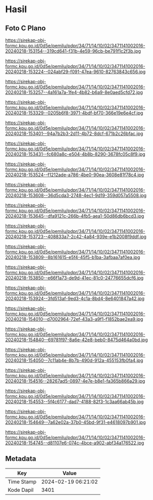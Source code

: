 # Hasil

## Foto C Plano

https://sirekap-obj-formc.kpu.go.id/0d5e/pemilu/pdpr/34/71/14/10/02/3471141002016-20240218-153154--319cd641-f31b-4e59-96cb-be791f1c2f3b.jpg

https://sirekap-obj-formc.kpu.go.id/0d5e/pemilu/pdpr/34/71/14/10/02/3471141002016-20240218-153224--024abf29-f091-47ea-9610-82763843c656.jpg

https://sirekap-obj-formc.kpu.go.id/0d5e/pemilu/pdpr/34/71/14/10/02/3471141002016-20240218-153257--4a161a7a-1fe4-4b82-b6a9-8e0aed5cfd72.jpg

https://sirekap-obj-formc.kpu.go.id/0d5e/pemilu/pdpr/34/71/14/10/02/3471141002016-20240218-153329--0205b6f8-3971-4bdf-bf70-366e19e6e4cf.jpg

https://sirekap-obj-formc.kpu.go.id/0d5e/pemilu/pdpr/34/71/14/10/02/3471141002016-20240218-153401--94a7b2b3-2d11-4b72-8dcf-671b2c26bfac.jpg

https://sirekap-obj-formc.kpu.go.id/0d5e/pemilu/pdpr/34/71/14/10/02/3471141002016-20240218-153431--fc680a8c-e504-4b8b-8290-3678fc05c8f9.jpg

https://sirekap-obj-formc.kpu.go.id/0d5e/pemilu/pdpr/34/71/14/10/02/3471141002016-20240218-153524--f1212ade-a786-4be0-90ea-3608e81f78c4.jpg

https://sirekap-obj-formc.kpu.go.id/0d5e/pemilu/pdpr/34/71/14/10/02/3471141002016-20240218-153608--36d5cda3-2748-4ec1-9d19-359d057a5508.jpg

https://sirekap-obj-formc.kpu.go.id/0d5e/pemilu/pdpr/34/71/14/10/02/3471141002016-20240218-153645--dfa9121c-266b-4fb5-aea1-50d86db6bcd3.jpg

https://sirekap-obj-formc.kpu.go.id/0d5e/pemilu/pdpr/34/71/14/10/02/3471141002016-20240218-153723--408833a7-2c42-4a84-939e-e1b2008f9ddf.jpg

https://sirekap-obj-formc.kpu.go.id/0d5e/pemilu/pdpr/34/71/14/10/02/3471141002016-20240218-153809--8b161615-e5f4-45f5-b1ba-3afbaa7af0ea.jpg

https://sirekap-obj-formc.kpu.go.id/0d5e/pemilu/pdpr/34/71/14/10/02/3471141002016-20240218-153850--e66f1a73-de9d-41ec-81c0-24776655dcf6.jpg

https://sirekap-obj-formc.kpu.go.id/0d5e/pemilu/pdpr/34/71/14/10/02/3471141002016-20240218-153924--3fd513af-9ed3-4c1a-8bd4-8e6401847a42.jpg

https://sirekap-obj-formc.kpu.go.id/0d5e/pemilu/pdpr/34/71/14/10/02/3471141002016-20240218-154010--d7002964-72ef-43a3-a9f1-f1852bae2ea9.jpg

https://sirekap-obj-formc.kpu.go.id/0d5e/pemilu/pdpr/34/71/14/10/02/3471141002016-20240218-154840--69781f97-8a6e-42e8-beb0-8475d464a0bd.jpg

https://sirekap-obj-formc.kpu.go.id/0d5e/pemilu/pdpr/34/71/14/10/02/3471141002016-20240218-154050--7c11ab4e-8b7b-490d-912a-455153fb0fa4.jpg

https://sirekap-obj-formc.kpu.go.id/0d5e/pemilu/pdpr/34/71/14/10/02/3471141002016-20240218-154516--28267ad5-0897-4e7e-b8e1-fa365b866a29.jpg

https://sirekap-obj-formc.kpu.go.id/0d5e/pemilu/pdpr/34/71/14/10/02/3471141002016-20240218-154553--5f4c6177-dad7-4188-82f3-1c3aa66ab45b.jpg

https://sirekap-obj-formc.kpu.go.id/0d5e/pemilu/pdpr/34/71/14/10/02/3471141002016-20240218-154649--7a62e02a-37b0-45bd-9f31-e4618097b901.jpg

https://sirekap-obj-formc.kpu.go.id/0d5e/pemilu/pdpr/34/71/14/10/02/3471141002016-20240218-154745--d81107e6-074c-4bce-a902-abf34a176522.jpg


## Metadata

| Key        | Value               |
| ---------- | ------------------- |
| Time Stamp | 2024-02-19 06:21:02 |
| Kode Dapil | 3401                |



